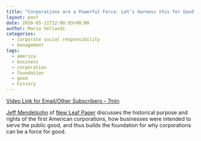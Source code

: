 ```yaml
---
title: "Corporations are a Powerful Force. Let’s Harness this for Good"
layout: post
date: 2010-05-11T12:00:03+00:00
author: Mario Vellandi
categories:
  - corporate social responsibility
  - management
tags:
  - america
  - business
  - corporation
  - foundation
  - good
  - history
---
```

[Video Link for Email/Other Subscribers &#8211; 7min](http://vimeo.com/11116485)

[Jeff Mendelsohn](http://sustainablelifemedia.com/innovator/jeff_mendelsohn) of [New Leaf Paper](http://www.newleafpaper.com/) discusses the historical purpose and rights of the first American corporations, how businesses were intended to serve the public good, and thus builds the foundation for why corporations can be a force for good.
